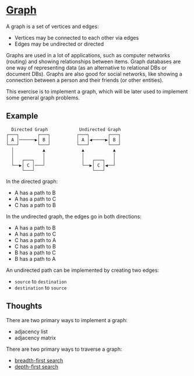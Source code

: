 # [Graph](https://en.wikipedia.org/wiki/Graph_(discrete_mathematics))

A graph is a set of vertices and edges:

- Vertices may be connected to each other via edges
- Edges may be undirected or directed

Graphs are used in a lot of applications, such as computer networks
(routing) and showing relationships between items.  Graph databases
are one way of representing data (as an alternative to relational DBs
or document DBs).  Graphs are also good for social networks, like
showing a connection between a person and their friends (or other entities).

This exercise is to implement a graph, which will be later used to implement
some general graph problems.

## Example

```
  Directed Graph            Undirected Graph
┌───┐       ┌───┐          ┌───┐       ┌───┐
│ A │──────▶│ B │          │ A │◀─────▶│ B │
└───┘       └───┘          └───┘       └───┘
  │           ▲              ▲           ▲
  │           │              │           │
  │   ┌───┐   │              │   ┌───┐   │
  └──▶│ C │───┘              └──▶│ C │◀──┘
      └───┘                      └───┘
```

In the directed graph:

- A has a path to B
- A has a path to C
- C has a path to B

In the undirected graph, the edges go in both directions:

- A has a path to B
- A has a path to C
- C has a path to A
- C has a path to B
- B has a path to C
- B has a path to A

An undirected path can be implemented by creating two edges:
- `source` to `destination`
- `destination` to `source`

## Thoughts

There are two primary ways to implement a graph:
- adjacency list
- adjacency matrix

There are two primary ways to traverse a graph:
- [breadth-first search](https://en.wikipedia.org/wiki/Breadth-first_search)
- [depth-first search](https://en.wikipedia.org/wiki/Depth-first_search)
